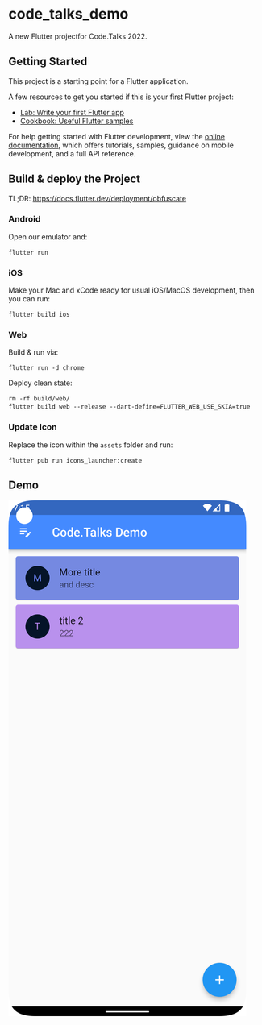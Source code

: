 # code_talks_demo

A new Flutter projectfor Code.Talks 2022.

## Getting Started

This project is a starting point for a Flutter application.

A few resources to get you started if this is your first Flutter project:

- [Lab: Write your first Flutter app](https://docs.flutter.dev/get-started/codelab)
- [Cookbook: Useful Flutter samples](https://docs.flutter.dev/cookbook)

For help getting started with Flutter development, view the
[online documentation](https://docs.flutter.dev/), which offers tutorials,
samples, guidance on mobile development, and a full API reference.

## Build & deploy the Project

TL;DR: https://docs.flutter.dev/deployment/obfuscate

### Android

Open our emulator and:

    flutter run

### iOS

Make your Mac and xCode ready for usual iOS/MacOS development, then you can run:

    flutter build ios

### Web
Build & run via:

    flutter run -d chrome

Deploy clean state:

    rm -rf build/web/
    flutter build web --release --dart-define=FLUTTER_WEB_USE_SKIA=true 


### Update Icon
Replace the icon within the `assets` folder and run:

    flutter pub run icons_launcher:create

## Demo

![sample](demo.png)